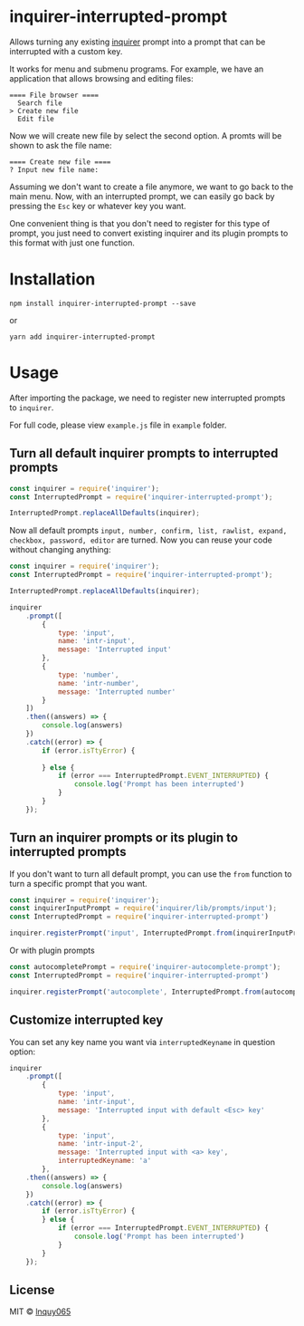 # inquirer-interrupted-prompt

Allows turning any existing [inquirer](https://github.com/SBoudrias/Inquirer.js) prompt into a prompt that can be interrupted with a custom key.

It works for menu and submenu programs. For example, we have an application that allows browsing and editing files:

```
==== File browser ====
  Search file
> Create new file
  Edit file
```
Now we will create new file by select the second option. A promts will be shown to ask the file name:

```
==== Create new file ====
? Input new file name:
```

Assuming we don't want to create a file anymore, we want to go back to the main menu. Now, with an interrupted prompt, we can easily go back by pressing the `Esc` key or whatever key you want.

One convenient thing is that you don't need to register for this type of prompt, you just need to convert existing inquirer and its plugin prompts to this format with just one function.


# Installation

`npm install inquirer-interrupted-prompt --save`

or

`yarn add inquirer-interrupted-prompt`

# Usage

After importing the package, we need to register new interrupted prompts to `inquirer`.

For full code, please view `example.js` file in `example` folder.

## Turn all default inquirer prompts to interrupted prompts

```javascript
const inquirer = require('inquirer');
const InterruptedPrompt = require('inquirer-interrupted-prompt');

InterruptedPrompt.replaceAllDefaults(inquirer);
```

Now all default prompts `input, number, confirm, list, rawlist, expand, checkbox, password, editor` are turned. Now you can reuse your code without changing anything:

```javascript
const inquirer = require('inquirer');
const InterruptedPrompt = require('inquirer-interrupted-prompt');

InterruptedPrompt.replaceAllDefaults(inquirer);

inquirer
    .prompt([
        {
            type: 'input',
            name: 'intr-input',
            message: 'Interrupted input'
        },
        {
            type: 'number',
            name: 'intr-number',
            message: 'Interrupted number'
        }
    ])
    .then((answers) => {
        console.log(answers)
    })
    .catch((error) => {
        if (error.isTtyError) {
           
        } else {
            if (error === InterruptedPrompt.EVENT_INTERRUPTED) {
                console.log('Prompt has been interrupted')
            }
        }
    });
```

## Turn an inquirer prompts or its plugin to interrupted prompts

If you don't want to turn all default prompt, you can use the `from` function to turn a specific prompt that you want.

```javascript
const inquirer = require('inquirer');
const inquirerInputPrompt = require('inquirer/lib/prompts/input');
const InterruptedPrompt = require('inquirer-interrupted-prompt')

inquirer.registerPrompt('input', InterruptedPrompt.from(inquirerInputPrompt));
```

Or with plugin prompts

```javascript
const autocompletePrompt = require('inquirer-autocomplete-prompt');
const InterruptedPrompt = require('inquirer-interrupted-prompt')

inquirer.registerPrompt('autocomplete', InterruptedPrompt.from(autocompletePrompt));
```

## Customize interrupted key

You can set any key name you want via `interruptedKeyname` in question option:

```javascript
inquirer
    .prompt([
        {
            type: 'input',
            name: 'intr-input',
            message: 'Interrupted input with default <Esc> key'
        },
        {
            type: 'input',
            name: 'intr-input-2',
            message: 'Interrupted input with <a> key',
            interruptedKeyname: 'a'
        },
    .then((answers) => {
        console.log(answers)
    })
    .catch((error) => {
        if (error.isTtyError) {
        } else {
            if (error === InterruptedPrompt.EVENT_INTERRUPTED) {
                console.log('Prompt has been interrupted')
            }
        }
    });
```

## License

MIT © [lnquy065](https://github.com/lnquy065)